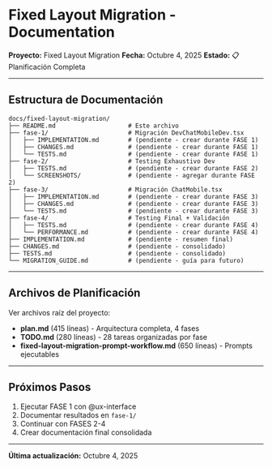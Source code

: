 # Fixed Layout Migration - Documentation

**Proyecto:** Fixed Layout Migration
**Fecha:** Octubre 4, 2025
**Estado:** 📋 Planificación Completa

---

## Estructura de Documentación

```
docs/fixed-layout-migration/
├── README.md                    # Este archivo
├── fase-1/                      # Migración DevChatMobileDev.tsx
│   ├── IMPLEMENTATION.md        # (pendiente - crear durante FASE 1)
│   ├── CHANGES.md               # (pendiente - crear durante FASE 1)
│   └── TESTS.md                 # (pendiente - crear durante FASE 1)
├── fase-2/                      # Testing Exhaustivo Dev
│   ├── TESTS.md                 # (pendiente - crear durante FASE 2)
│   └── SCREENSHOTS/             # (pendiente - agregar durante FASE 2)
├── fase-3/                      # Migración ChatMobile.tsx
│   ├── IMPLEMENTATION.md        # (pendiente - crear durante FASE 3)
│   ├── CHANGES.md               # (pendiente - crear durante FASE 3)
│   └── TESTS.md                 # (pendiente - crear durante FASE 3)
├── fase-4/                      # Testing Final + Validación
│   ├── TESTS.md                 # (pendiente - crear durante FASE 4)
│   └── PERFORMANCE.md           # (pendiente - crear durante FASE 4)
├── IMPLEMENTATION.md            # (pendiente - resumen final)
├── CHANGES.md                   # (pendiente - consolidado)
├── TESTS.md                     # (pendiente - consolidado)
└── MIGRATION_GUIDE.md           # (pendiente - guía para futuro)
```

---

## Archivos de Planificación

Ver archivos raíz del proyecto:
- **plan.md** (415 líneas) - Arquitectura completa, 4 fases
- **TODO.md** (280 líneas) - 28 tareas organizadas por fase
- **fixed-layout-migration-prompt-workflow.md** (650 líneas) - Prompts ejecutables

---

## Próximos Pasos

1. Ejecutar FASE 1 con @ux-interface
2. Documentar resultados en `fase-1/`
3. Continuar con FASES 2-4
4. Crear documentación final consolidada

---

**Última actualización:** Octubre 4, 2025
